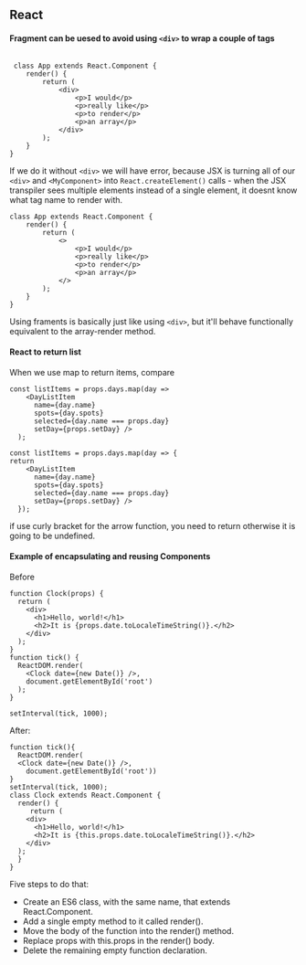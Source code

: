 ## React
#### Fragment can be uesed to avoid using `<div>` to wrap a couple of tags
```

 class App extends React.Component {
    render() {
        return (
            <div>
                <p>I would</p>
                <p>really like</p>
                <p>to render</p>
                <p>an array</p>
            </div>
        );
    }
}
```
If we do it without `<div>` we will have error, because JSX is turning all of our `<div>` and `<MyComponent>` into `React.createElement()` calls - when the JSX transpiler sees multiple elements instead of a single element, it doesnt know what tag name to render with.
<br>
```
class App extends React.Component {
    render() {
        return (
            <>
                <p>I would</p>
                <p>really like</p>
                <p>to render</p>
                <p>an array</p>
            </>
        );
    }
}
```
Using framents is basically just like using `<div>`, but it'll behave functionally equivalent to the array-render method.

#### React to return list
When we use map to return items, compare
```
const listItems = props.days.map(day => 
    <DayListItem
      name={day.name}
      spots={day.spots}
      selected={day.name === props.day}
      setDay={props.setDay} />
  );
```
```
const listItems = props.days.map(day => {
return
    <DayListItem
      name={day.name}
      spots={day.spots}
      selected={day.name === props.day}
      setDay={props.setDay} />
  });
```
if use curly bracket for the arrow function, you need to return otherwise it is going to be undefined.<br>

#### Example of encapsulating and reusing Components
Before
```
function Clock(props) {
  return (
    <div>
      <h1>Hello, world!</h1>
      <h2>It is {props.date.toLocaleTimeString()}.</h2>
    </div>
  );
}
function tick() {
  ReactDOM.render(
    <Clock date={new Date()} />,
    document.getElementById('root')
  );
}

setInterval(tick, 1000);
```
After:
```
function tick(){
  ReactDOM.render(
  <Clock date={new Date()} />,
    document.getElementById('root'))
}
setInterval(tick, 1000);
class Clock extends React.Component {
  render() {
     return (
    <div>
      <h1>Hello, world!</h1>
      <h2>It is {this.props.date.toLocaleTimeString()}.</h2>
    </div>
  );
  }
}
```
Five steps to do that:
<ul>
 <li>Create an ES6 class, with the same name, that extends React.Component. </li>

 <li>Add a single empty method to it called render().</li>

 <li>Move the body of the function into the render() method.</li>

 <li>Replace props with this.props in the render() body.</li>

 <li>Delete the remaining empty function declaration.</li>
</ul>
